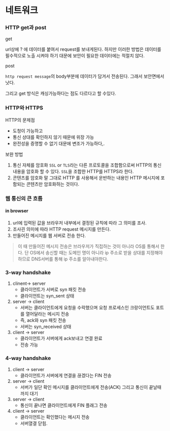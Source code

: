 # 네트워크

### HTTP get과 post

get

url상에 ? 에 데이터를 붙여서 request를 보내게된다. 하지만 이러한 방법은 데이터를 필수적으로 노출 시켜야 하기 대문에 보안이 필요한 데이터에는 적절치 않다.

post

`http request message`의 body부분에 데이터가 담겨서 전송된다. 그래서 보안면에서 낫다.

그리고 get 방식은 캐싱가능하다는 점도 다르다고 할 수있다.

### HTTP와 HTTPS

HTTP의 문제점

- 도청이 가능하고
- 통신 상대를 확인하지 않기 때문에 위장 가능
- 완전성을 증명할 수 없기 대문에 변조가 가능하다,.

보완 방법

1. 통신 자체를 암호화 `SSL` or `TLS`라는 다른 프로토콜을 조합함으로써 HTTP의 통신 내용을 암호화 할 수 있다. `SSL`을 조합한 HTTP를 HTTPS라 한다.
2. 콘텐츠를 암호화 말 그대로 HTTP 를 사용해서 운반하는 내용인 HTTP 메시지에 포함되는 콘텐츠만 암호화하는 것이다. 

### 웹 통신의 큰 흐름

#### in browser

1.  url에 입력된 값을 브라우저 내부에서 결정된 규칙에 따라 그 의미를 조사.
2. 조사괸 의미에 따라 HTTP request 메시지를 만든다.
3. 만들어진 메시지를 웹 서버로 전송 한다.

> 이 때 만들어진 메시지 전송은 브라우저가 직접하는 것이 아니라 OS를 통해서 한다. 단 OS에서 송신할 때는 도메인 명이 아니라 ip 주소로 받을 상대를 지정해야 하므로 DNS서버를 통해 ip 주소를 알아내야한다.

### 3-way handshake

1. clinent-> server
   - 클라이언트가 서버로 syn 패킷 전송
   - 클라이언트는 syn_sent 상태
2. server -> client
   - 서버는 클라이언트에게 요청을 수락했으며 요청 프로세스인 크랑이언트도 포트를 열어달라는 메시지 전송
   - 즉, ack와 syn 패킷 전송
   - 서버는 syn_received 상태
3. client -> server
   - 클라이언트가 서버에게 ack보내고 연결 완료
   - 전송 가능

### 4-way handshake

1. client -> server
   - 클라이언트가 서버에게 연결을 끊겠다는 FIN 전송
2. server -> client
   - 서버가 일단 확인 메시지를 클라이언트에게 전송(ACK) 그리고 통신이 끝날때 까지 대기
3. server -> client
   - 통신이 끝나면 클라이언트에게 FIN 플래그 전송
4. client -> server
   - 클라이언트는 확인했다는 메시지 전송
   - 서버열결 닫힘.

